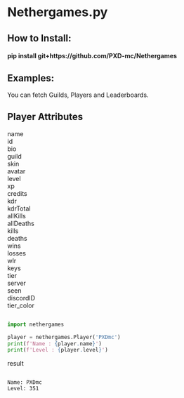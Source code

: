 # Nethergames.py
<h2> How to Install: </h2> <h4> pip install git+https://github.com/PXD-mc/Nethergames </h4>

<h2> Examples: </h2>


You can fetch Guilds, Players and Leaderboards.

<h2> Player Attributes </h2>
name  <br />
id  <br />
bio  <br />
guild  <br />
skin  <br />
avatar  <br />
level  <br />
xp  <br />
credits  <br />
kdr  <br />
kdrTotal  <br />
allKills  <br />
allDeaths  <br />
kills  <br />
deaths  <br />
wins  <br />
losses  <br />
wlr  <br />
keys  <br />
tier  <br />
server  <br />
seen  <br />
discordID  <br />
tier_color  <br />


```python

import nethergames

player = nethergames.Player('PXDmc')
print(f'Name : {player.name}')
print(f'Level : {player.level}')

```
result
```

Name: PXDmc
Level: 351

```
